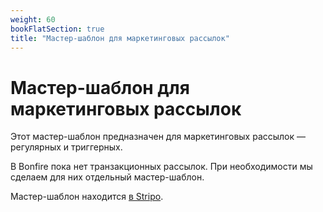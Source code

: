 ```yaml
---
weight: 60
bookFlatSection: true
title: "Мастер-шаблон для маркетинговых рассылок"
---
```

# Мастер-шаблон для маркетинговых рассылок

Этот мастер-шаблон предназначен для маркетинговых рассылок — регулярных и триггерных.

В Bonfire пока нет транзакционных рассылок. При необходимости мы сделаем для них отдельный мастер-шаблон.

Мастер-шаблон находится [в Stripo](https://my.stripo.email/cabinet/#/template-editor/?emailId=4474142&projectId=3722&type=EMAIL&templateProjectId=470969).
